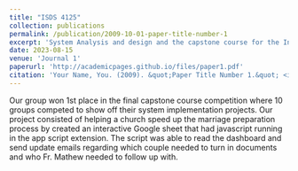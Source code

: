 ```yaml
---
title: "ISDS 4125"
collection: publications
permalink: /publication/2009-10-01-paper-title-number-1
excerpt: 'System Analysis and design and the capstone course for the Information Systems & Decision Sciences major. In this course we learned real world experience and partnered with a company around the Baton Rouge area to increase process automation.'
date: 2023-08-15
venue: 'Journal 1'
paperurl: 'http://academicpages.github.io/files/paper1.pdf'
citation: 'Your Name, You. (2009). &quot;Paper Title Number 1.&quot; <i>Journal 1</i>. 1(1).'
---
```


Our group won 1st place in the final capstone course competition where 10 groups competed to show off their system implementation projects. Our project consisted of helping a church speed up the marriage preparation process by created an interactive Google sheet that had javascript running in the app script extension. The script was able to read the dashboard and send update emails regarding which couple needed to turn in documents and who Fr. Mathew needed to follow up with.

